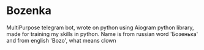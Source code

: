 # Bozenka
MultiPurpose telegram bot, wrote on python using Aiogram python library, made for training my skills in python. Name is from russian word 'Бозенька' and from english 'Bozo', what means clown
